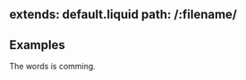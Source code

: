 extends: default.liquid
path: /:filename/
---
<section >
<div >



## Examples

The words is comming.


</div>
</section>